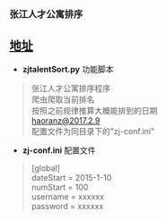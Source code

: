 ### 张江人才公寓排序 ###
[地址](http://www.zj-talentapt.com/Default.aspx?InternalLogin=1 "张江人才公寓")
----------
- **zjtalentSort.py**	功能脚本

> 张江人才公寓排序程序  
> 爬虫爬取当前排名  
> 按照之前规律推算大概能排到的日期  
> haoranz@2017.2.9  
> 配置文件为同目录下的"zj-conf.ini"

- **zj-conf.ini**	配置文件
> [global]  
> dateStart = 2015-1-10  
> numStart = 100  
> username = xxxxxx  
> password = xxxxxx  



